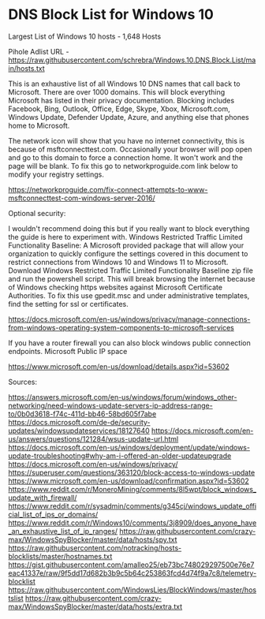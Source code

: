 
# DNS Block List for Windows 10


Largest List of Windows 10 hosts - 1,648 Hosts

Pihole Adlist URL - https://raw.githubusercontent.com/schrebra/Windows.10.DNS.Block.List/main/hosts.txt

This is an exhaustive list of all Windows 10 DNS names that call back to Microsoft. There are over 1000 domains. This will block everything Microsoft has listed in their privacy documentation. Blocking includes Facebook, Bing, Outlook, Office, Edge, Skype, Xbox, Microsoft.com, Windows Update, Defender Update, Azure, and anything else that phones home to Microsoft.


The network icon will show that you have no internet connectivity, this is because of msftconnecttest.com. Occasionally your browser will pop open and go to this domain to force a connection home. It won't work and the page will be blank. To fix this go to networkproguide.com link below to modify your registry settings.

https://networkproguide.com/fix-connect-attempts-to-www-msftconnecttest-com-windows-server-2016/

Optional security:

I wouldn't recommend doing this but if you really want to block everything the guide is here to experiment with.
Windows Restricted Traffic Limited Functionality Baseline:
A Microsoft provided package that will allow your organization to quickly configure the settings covered in this document to restrict connections from Windows 10 and Windows 11 to Microsoft.
Download Windows Restricted Traffic Limited Functionality Baseline zip file and run the powershell script. This will break browsing the internet because of Windows checking https websites against Microsoft Certificate Authorities. To fix this use gpedit.msc and under administrative templates, find the setting for ssl or certificates.

https://docs.microsoft.com/en-us/windows/privacy/manage-connections-from-windows-operating-system-components-to-microsoft-services


If you have a router firewall you can also block windows public connection endpoints.
Microsoft Public IP space

https://www.microsoft.com/en-us/download/details.aspx?id=53602





Sources:

https://answers.microsoft.com/en-us/windows/forum/windows_other-networking/need-windows-update-servers-ip-address-range-to/0b0d3618-f74c-411d-bb46-58bd605f7abe
https://docs.microsoft.com/de-de/security-updates/windowsupdateservices/18127640
https://docs.microsoft.com/en-us/answers/questions/121284/wsus-update-url.html
https://docs.microsoft.com/en-us/windows/deployment/update/windows-update-troubleshooting#why-am-i-offered-an-older-updateupgrade
https://docs.microsoft.com/en-us/windows/privacy/
https://superuser.com/questions/363120/block-access-to-windows-update
https://www.microsoft.com/en-us/download/confirmation.aspx?id=53602
https://www.reddit.com/r/MoneroMining/comments/8l5wpt/block_windows_update_with_firewall/
https://www.reddit.com/r/sysadmin/comments/g345cj/windows_update_official_list_of_ips_or_domains/
https://www.reddit.com/r/Windows10/comments/3j8909/does_anyone_have_an_exhaustive_list_of_ip_ranges/
https://raw.githubusercontent.com/crazy-max/WindowsSpyBlocker/master/data/hosts/spy.txt
https://raw.githubusercontent.com/notracking/hosts-blocklists/master/hostnames.txt
https://gist.githubusercontent.com/amalleo25/eb73bc748029297500e76e7eac41337e/raw/9f5dd17d682b3b9c5b64c253863fcd4d74f9a7c8/telemetry-blocklist
https://raw.githubusercontent.com/WindowsLies/BlockWindows/master/hostslist
https://raw.githubusercontent.com/crazy-max/WindowsSpyBlocker/master/data/hosts/extra.txt
